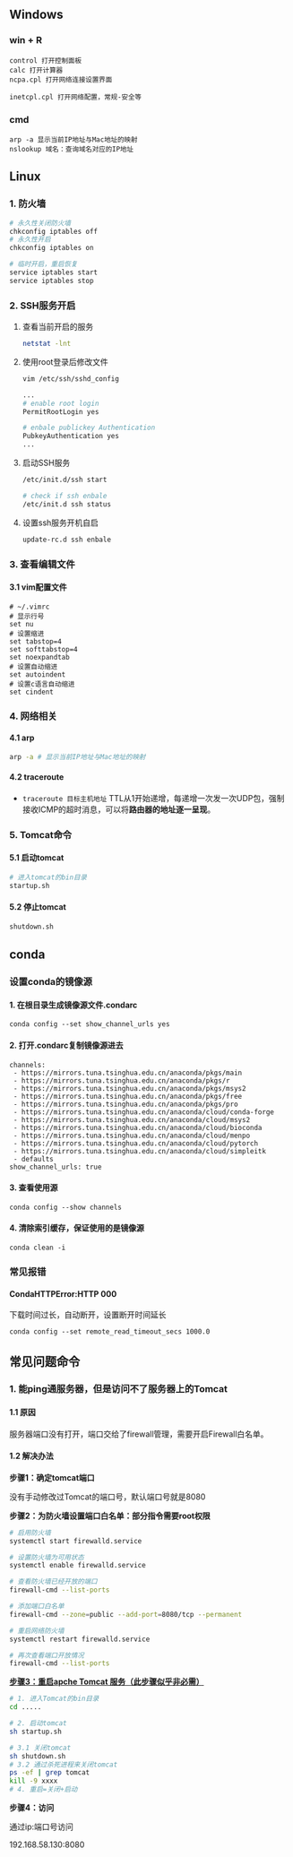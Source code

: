 ## Windows

### win + R

```
control 打开控制面板
calc 打开计算器
ncpa.cpl 打开网络连接设置界面

inetcpl.cpl 打开网络配置，常规-安全等
```



### cmd

```
arp -a 显示当前IP地址与Mac地址的映射
nslookup 域名：查询域名对应的IP地址
```



## Linux

### 1. 防火墙

```sh
# 永久性关闭防火墙
chkconfig iptables off
# 永久性开启
chkconfig iptables on

# 临时开启，重启恢复
service iptables start
service iptables stop
```

### 2. SSH服务开启

1. 查看当前开启的服务

   ```sh
   netstat -lnt
   ```

2. 使用root登录后修改文件

   ```sh
   vim /etc/ssh/sshd_config 
   ```

   ```sh
   ...
   # enable root login
   PermitRootLogin yes
   
   # enbale publickey Authentication
   PubkeyAuthentication yes
   ...
   ```

3. 启动SSH服务

   ```sh
   /etc/init.d/ssh start
   
   # check if ssh enbale
   /etc/init.d ssh status
   ```

4. 设置ssh服务开机自启

   ```sh
   update-rc.d ssh enbale
   ```

### 3. 查看编辑文件

#### 3.1 vim配置文件

```shell
# ~/.vimrc
# 显示行号
set nu
# 设置缩进
set tabstop=4
set softtabstop=4
set noexpandtab
# 设置自动缩进
set autoindent
# 设置c语言自动缩进
set cindent
```

### 4. 网络相关

#### 4.1 arp

```sh
arp -a # 显示当前IP地址与Mac地址的映射
```

#### 4.2 traceroute

- `traceroute 目标主机地址` TTL从1开始递增，每递增一次发一次UDP包，强制接收ICMP的超时消息，可以将**路由器的地址逐一呈现**。

### 5. Tomcat命令

#### 5.1 启动tomcat

```sh
# 进入tomcat的bin目录
startup.sh
```

#### 5.2 停止tomcat

```sh
shutdown.sh
```



## conda

### 设置conda的镜像源

#### 1. 在根目录生成镜像源文件.condarc

```
conda config --set show_channel_urls yes
```

#### 2. 打开.condarc复制镜像源进去

```
channels:
 - https://mirrors.tuna.tsinghua.edu.cn/anaconda/pkgs/main
 - https://mirrors.tuna.tsinghua.edu.cn/anaconda/pkgs/r
 - https://mirrors.tuna.tsinghua.edu.cn/anaconda/pkgs/msys2
 - https://mirrors.tuna.tsinghua.edu.cn/anaconda/pkgs/free
 - https://mirrors.tuna.tsinghua.edu.cn/anaconda/pkgs/pro
 - https://mirrors.tuna.tsinghua.edu.cn/anaconda/cloud/conda-forge
 - https://mirrors.tuna.tsinghua.edu.cn/anaconda/cloud/msys2
 - https://mirrors.tuna.tsinghua.edu.cn/anaconda/cloud/bioconda
 - https://mirrors.tuna.tsinghua.edu.cn/anaconda/cloud/menpo
 - https://mirrors.tuna.tsinghua.edu.cn/anaconda/cloud/pytorch
 - https://mirrors.tuna.tsinghua.edu.cn/anaconda/cloud/simpleitk
 - defaults
show_channel_urls: true
```

#### 3.  查看使用源

```
conda config --show channels
```

#### 4. 清除索引缓存，保证使用的是镜像源

```
conda clean -i
```

### 常见报错

#### CondaHTTPError:HTTP 000

下载时间过长，自动断开，设置断开时间延长

```
conda config --set remote_read_timeout_secs 1000.0
```



## 常见问题命令

### 1. 能ping通服务器，但是访问不了服务器上的Tomcat

#### 1.1 原因

服务器端口没有打开，端口交给了firewall管理，需要开启Firewall白名单。

#### 1.2 解决办法

**步骤1：确定tomcat端口**

没有手动修改过Tomcat的端口号，默认端口号就是8080

**步骤2：为防火墙设置端口白名单：部分指令需要root权限**

```sh
# 启用防火墙
systemctl start firewalld.service

# 设置防火墙为可用状态
systemctl enable firewalld.service

# 查看防火墙已经开放的端口
firewall-cmd --list-ports

# 添加端口白名单
firewall-cmd --zone=public --add-port=8080/tcp --permanent

# 重启网络防火墙
systemctl restart firewalld.service

# 再次查看端口开放情况
firewall-cmd --list-ports
```

[**步骤3：重启apche Tomcat 服务（此步骤似乎非必需）**]()

```sh
# 1. 进入Tomcat的bin目录
cd .....

# 2. 启动tomcat
sh startup.sh

# 3.1 关闭tomcat
sh shutdown.sh
# 3.2 通过杀死进程来关闭tomcat
ps -ef | grep tomcat
kill -9 xxxx
# 4. 重启=关闭+启动
```

**步骤4：访问**

通过ip:端口号访问

192.168.58.130:8080